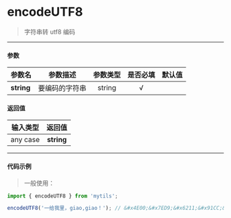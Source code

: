 # encodeUTF8

> 字符串转 utf8 编码

---

#### 参数

| 参数名     | 参数描述       | 参数类型 | 是否必填 | 默认值 |
| ---------- | -------------- | :------: | :------: | :----: |
| **string** | 要编码的字符串 |  string  |    √     |        |

#### 返回值

| 输入类型 |   返回值   |
| :------: | :--------: |
| any case | **string** |

---

#### 代码示例

> 一般使用：

```js
import { encodeUTF8 } from 'mytils';

encodeUTF8('一给我里，giao,giao！'); // &#x4E00;&#x7ED9;&#x6211;&#x91CC;&#xFF0C;giao,giao&#xFF01;
```
